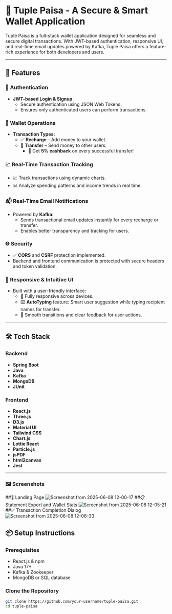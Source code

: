 # 💸 Tuple Paisa - A Secure & Smart Wallet Application

Tuple Paisa is a full-stack wallet application designed for seamless and secure digital transactions. With JWT-based authentication, responsive UI, and real-time email updates powered by Kafka, Tuple Paisa offers a feature-rich experience for both developers and users.

---

## 🚀 Features

### 🔐 Authentication
- **JWT-based Login & Signup**
  - Secure authentication using JSON Web Tokens.
  - Ensures only authenticated users can perform transactions.

### 💼 Wallet Operations
- **Transaction Types:**
  - ✅ **Recharge** – Add money to your wallet.
  - 🔁 **Transfer** – Send money to other users.
    - 🤑 Get **5% cashback** on every successful transfer!

### 📈 Real-Time Transaction Tracking
- 💹 Track transactions using dynamic charts.
- 📊 Analyze spending patterns and income trends in real time.

### 📬 Real-Time Email Notifications
- Powered by **Kafka**:
  - Sends transactional email updates instantly for every recharge or transfer.
  - Enables better transparency and tracking for users.

### 🌐 Security
- ✅ **CORS** and **CSRF** protection implemented.
- Backend and frontend communication is protected with secure headers and token validation.

### 📱 Responsive & Intuitive UI
- Built with a user-friendly interface:
  - 📱 Fully responsive across devices.
  - ⌨️ **AutoTyping** feature: Smart user suggestion while typing recipient names for transfer.
  - 🚀 Smooth transitions and clear feedback for user actions.

---

## 🛠️ Tech Stack

### Backend
- **Spring Boot**
- **Java**
- **Kafka**
- **MongoDB**
- **JUnit**

### Frontend
- **React.js**
- **Three.js**
- **D3.js**
- **Material UI**
- **Tailwind CSS**
- **Chart.js**
- **Lottie React**
- **Particle.js**
- **jsPDF**
- **html2canvas**
- **Jest**

---
### 🖼️ Screenshots
##🏁 Landing Page
![Screenshot from 2025-06-08 12-00-17](https://github.com/user-attachments/assets/65efdf0c-5f2f-433b-bf06-7d5f263a1032)
##📋 Statement Export and Wallet Stats
![Screenshot from 2025-06-08 12-05-21](https://github.com/user-attachments/assets/5c8efce3-4f81-4078-8edc-ad8503cb40dc)
##✅ Transaction Completion Dialog
![Screenshot from 2025-06-08 12-06-33](https://github.com/user-attachments/assets/26571a5f-2999-4acc-b0f1-c15d880f8ceb)

## 📦 Setup Instructions

### Prerequisites
- React.js & npm
- Java 17+
- Kafka & Zookeeper
- MongoDB or SQL database


### Clone the Repository
```bash
git clone https://github.com/your-username/tuple-paisa.git
cd tuple-paisa
